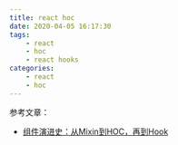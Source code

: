 ```yaml
---
title: react hoc
date: 2020-04-05 16:17:30
tags:
    - react
    - hoc
    - react hooks
categories:
    - react
    - hoc
---
```


参考文章：
* [组件演进史：从Mixin到HOC，再到Hook](https://mp.weixin.qq.com/s/7oUNOuZ2QW8C4h99G8uquw)
